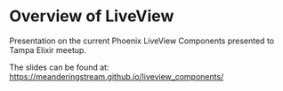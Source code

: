 # Overview of LiveView
Presentation on the current Phoenix LiveView Components presented to Tampa Elixir meetup.

The slides can be found at:  https://meanderingstream.github.io/liveview_components/ 